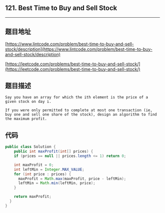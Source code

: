 ## 121. Best Time to Buy and Sell Stock

----
## 题目地址

[https://www.lintcode.com/problem/best-time-to-buy-and-sell-stock/description](https://www.lintcode.com/problem/best-time-to-buy-and-sell-stock/description)

[https://leetcode.com/problems/best-time-to-buy-and-sell-stock/](https://leetcode.com/problems/best-time-to-buy-and-sell-stock/)

## 题目描述

```text
Say you have an array for which the ith element is the price of a given stock on day i.

If you were only permitted to complete at most one transaction (ie, buy one and sell one share of the stock), design an algorithm to find the maximum profit.
```

## 代码

```java
public class Solution {
    public int maxProfit(int[] prices) {
    if (prices == null || prices.length <= 1) return 0;

    int maxProfit = 0;
    int leftMin = Integer.MAX_VALUE;
    for (int price : prices) {
      maxProfit = Math.max(maxProfit, price - leftMin);
      leftMin = Math.min(leftMin, price);
    }

    return maxProfit;
  }
}
```


